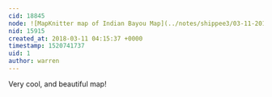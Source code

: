 ```yaml
---
cid: 18845
node: ![MapKnitter map of Indian Bayou Map](../notes/shippee3/03-11-2018/mapknitter-map-of-indian-bayou-map)
nid: 15915
created_at: 2018-03-11 04:15:37 +0000
timestamp: 1520741737
uid: 1
author: warren
---
```


Very cool, and beautiful map!